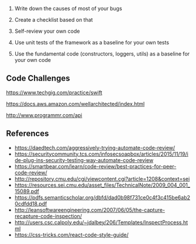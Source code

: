 1. Write down the causes of most of your bugs

1. Create a checklist based on that

1. Self-review your own code

1. Use unit tests of the framework as a baseline for your own tests

1. Use the fundamental code (constructors, loggers, utils) as a baseline for your own code

## Code Challenges

https://www.techgig.com/practice/swift

https://docs.aws.amazon.com/wellarchitected/index.html

http://www.programmr.com/api

## References
* https://daedtech.com/aggressively-trying-automate-code-review/
* https://securitycommunity.tcs.com/infosecsoapbox/articles/2015/11/19/ide-plug-ins-security-testing-way-automate-code-review
* https://smartbear.com/learn/code-review/best-practices-for-peer-code-review/
* http://repository.cmu.edu/cgi/viewcontent.cgi?article=1208&context=sei
* https://resources.sei.cmu.edu/asset_files/TechnicalNote/2009_004_001_15089.pdf
* https://pdfs.semanticscholar.org/dbfd/dad0b98f731ce0c4f3c415be6ab20cdfdd18.pdf
* http://leansoftwareengineering.com/2007/06/05/the-capture-recapture-code-inspection/
* http://users.csc.calpoly.edu/~jdalbey/206/Templates/InspectProcess.html
* https://css-tricks.com/react-code-style-guide/